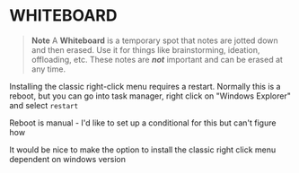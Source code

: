
WHITEBOARD
=========
> **Note**
>  A **Whiteboard** is a temporary spot that notes are jotted down and then
> erased.  Use it for things like brainstorming, ideation, offloading, etc.
> These notes are ***not*** important and can be erased at any time.

Installing the classic right-click menu requires a restart.  Normally this is a reboot, but
you can go into task manager, right click on "Windows Explorer" and select `restart`

Reboot is manual - I'd like to set up a conditional for this but can't figure how

It would be nice to make the option to install the classic right click menu dependent on windows version

